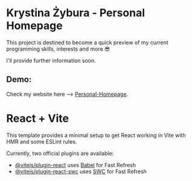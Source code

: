 # Krystina Żybura - Personal Homepage

This project is destined to become a quick preview of my current programming skills, interests and more 😎

I'll provide further information soon.

## Demo:

Check my website here --> [Personal-Homepage](https://krystianzybura.github.io/Personal-Homepage/).

# React + Vite

This template provides a minimal setup to get React working in Vite with HMR and some ESLint rules.

Currently, two official plugins are available:

- [@vitejs/plugin-react](https://github.com/vitejs/vite-plugin-react/blob/main/packages/plugin-react/README.md) uses [Babel](https://babeljs.io/) for Fast Refresh
- [@vitejs/plugin-react-swc](https://github.com/vitejs/vite-plugin-react-swc) uses [SWC](https://swc.rs/) for Fast Refresh
